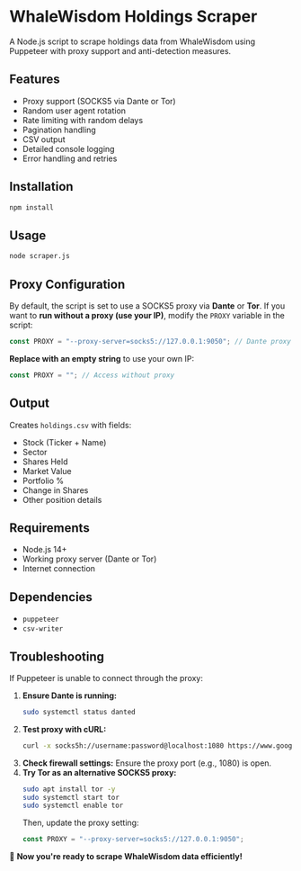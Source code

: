 # WhaleWisdom Holdings Scraper

A Node.js script to scrape holdings data from WhaleWisdom using Puppeteer with proxy support and anti-detection measures.

## Features
- Proxy support (SOCKS5 via Dante or Tor)
- Random user agent rotation
- Rate limiting with random delays
- Pagination handling
- CSV output
- Detailed console logging
- Error handling and retries

## Installation
```bash
npm install
```

## Usage
```bash
node scraper.js
```

## Proxy Configuration
By default, the script is set to use a SOCKS5 proxy via **Dante** or **Tor**. If you want to **run without a proxy (use your IP)**, modify the `PROXY` variable in the script:

```javascript
const PROXY = "--proxy-server=socks5://127.0.0.1:9050"; // Dante proxy
```
**Replace with an empty string** to use your own IP:
```javascript
const PROXY = ""; // Access without proxy
```

## Output
Creates `holdings.csv` with fields:
- Stock (Ticker + Name)
- Sector
- Shares Held
- Market Value
- Portfolio %
- Change in Shares
- Other position details

## Requirements
- Node.js 14+
- Working proxy server (Dante or Tor)
- Internet connection

## Dependencies
- `puppeteer`
- `csv-writer`

## Troubleshooting
If Puppeteer is unable to connect through the proxy:
1. **Ensure Dante is running:**
   ```bash
   sudo systemctl status danted
   ```
2. **Test proxy with cURL:**
   ```bash
   curl -x socks5h://username:password@localhost:1080 https://www.google.com/
   ```
3. **Check firewall settings:** Ensure the proxy port (e.g., 1080) is open.
4. **Try Tor as an alternative SOCKS5 proxy:**
   ```bash
   sudo apt install tor -y
   sudo systemctl start tor
   sudo systemctl enable tor
   ```
   Then, update the proxy setting:
   ```javascript
   const PROXY = "--proxy-server=socks5://127.0.0.1:9050";
   ```

🚀 **Now you're ready to scrape WhaleWisdom data efficiently!**

